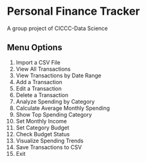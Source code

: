 # Personal Finance Tracker
A group project of CICCC-Data Science

## Menu Options

1. Import a CSV File
2. View All Transactions
3. View Transactions by Date Range
4. Add a Transaction
5. Edit a Transaction
6. Delete a Transaction
7. Analyze Spending by Category
8. Calculate Average Monthly Spending
9. Show Top Spending Category
10. Set Monthly Income
11. Set Category Budget
12. Check Budget Status 
13. Visualize Spending Trends
14. Save Transactions to CSV
15. Exit
